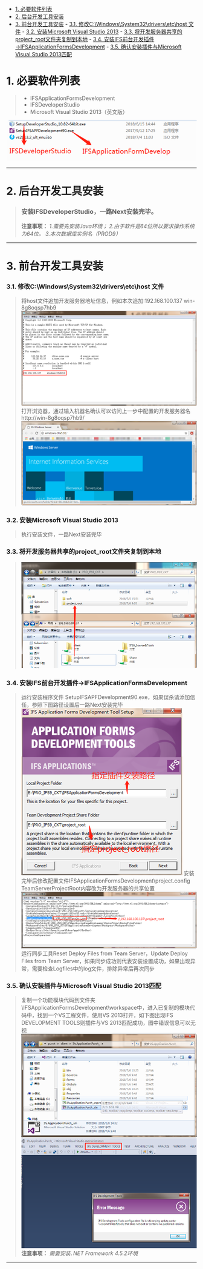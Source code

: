   
  
  
- [1. 必要软件列表](#1-必要软件列表 )
- [2. 后台开发工具安装](#2-后台开发工具安装 )
- [3. 前台开发工具安装](#3-前台开发工具安装 )
        - [3.1. 修改C:\Windows\System32\drivers\etc\host 文件](#31-修改c/windows/system32/drivers/etc/host-文件 )
        - [3.2. 安装Microsoft Visual Studio 2013](#32-安装microsoft-visual-studio-2013 )
        - [3.3. 将开发服务器共享的project_root文件夹复制到本地](#33-将开发服务器共享的project_root文件夹复制到本地 )
        - [3.4. 安装IFS前台开发插件→IFSApplicationFormsDevelopment](#34-安装ifs前台开发插件→ifsapplicationformsdevelopment )
        - [3.5. 确认安装插件与Microsoft Visual Studio 2013匹配](#35-确认安装插件与microsoft-visual-studio-2013匹配 )
  
  
  
# 1. 必要软件列表
  
>* IFSApplicationFormsDevelopment
>* IFSDeveloperStudio
>* Microsoft Visual Studio 2013（英文版）
  
![](assets/image/1.png )
  
****
# 2. 后台开发工具安装
  
>### 安装IFSDeveloperStudio，一路Next安装完毕。
>**注意事项：**
>*1.需要先安装Java环境；*
>*2.由于软件是64位所以要求操作系统为64位。*
>*3.本次数据库实例名（PROD9）*
  
****
# 3. 前台开发工具安装
  
### 3.1. 修改C:\Windows\System32\drivers\etc\host 文件
  
>将host文件追加开发服务器地址信息，例如本次追加:192.168.100.137 win-8g8oqsp7hb9
>![](assets/image/4.png )
>打开浏览器，通过输入机器名确认可以访问上一步中配置的开发服务器名 http://win-8g8oqsp7hb9/
>![](assets/image/5.png )
  
### 3.2. 安装Microsoft Visual Studio 2013
  
>执行安装文件，一路Next安装完毕
  
### 3.3. 将开发服务器共享的project_root文件夹复制到本地
  
>![](assets/image/6.png )
  
### 3.4. 安装IFS前台开发插件→IFSApplicationFormsDevelopment
  
>运行安装程序文件 SetupIFSAPFDevelopment90.exe，如果误杀请添加信任，参照下图路径设置后一路Next安装完毕
>![](assets/image/7.png )
>安装完毕后修改配置文件IFSApplicationFormsDevelopment\project.config TeamServerProjectRoot内容改为开发服务器的共享位置
>![](assets/image/8.png )
>运行同步工具Reset Deploy Files from Team Server，Update Deploy Files from Team Server，如果同步成功则代表安装设置成功，如果出现异常，需要检查Logfiles中的log文件，排除异常后再次同步
  
### 3.5. 确认安装插件与Microsoft Visual Studio 2013匹配
  
>复制一个功能模块代码到文件夹 \IFSApplicationFormsDevelopment\workspace中，进入已复制的模块代码中，找到一个VS工程文件，使用VS 2013打开，如下图出现IFS DEVELOPMENT TOOLS则插件与VS 2013匹配成功，图中错误信息可以无视
>![](assets/image/10.png )
>![](assets/image/11.png )
>**注意事项：**
>*需要安装``.``NET Framework 4.5.2环境*
  
****
  